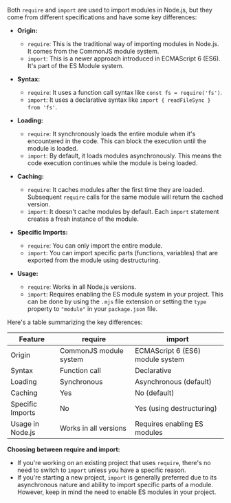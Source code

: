 Both `require` and `import` are used to import modules in Node.js, but they come from different specifications and have some key differences:

* **Origin:**
    * `require`: This is the traditional way of importing modules in Node.js. It comes from the CommonJS module system.
    * `import`: This is a newer approach introduced in ECMAScript 6 (ES6). It's part of the ES Module system.

* **Syntax:**
    * `require`: It uses a function call syntax like `const fs = require('fs')`.
    * `import`: It uses a declarative syntax like `import { readFileSync } from 'fs'`.

* **Loading:**
    * `require`: It synchronously loads the entire module when it's encountered in the code. This can block the execution until the module is loaded. 
    * `import`: By default, it loads modules asynchronously. This means the code execution continues while the module is being loaded.

* **Caching:**
    * `require`: It caches modules after the first time they are loaded. Subsequent `require` calls for the same module will return the cached version.
    * `import`: It doesn't cache modules by default. Each `import` statement creates a fresh instance of the module.

* **Specific Imports:**
    * `require`: You can only import the entire module.
    * `import`: You can import specific parts (functions, variables) that are exported from the module using destructuring.

* **Usage:**
    * `require`: Works in all Node.js versions. 
    * `import`: Requires enabling the ES module system in your project. This can be done by using the `.mjs` file extension or setting the `type` property to `"module"` in your `package.json` file.


Here's a table summarizing the key differences:

| Feature                 | require                                 | import                                     |
|-------------------------|-----------------------------------------|---------------------------------------------|
| Origin                  | CommonJS module system                  | ECMAScript 6 (ES6) module system             |
| Syntax                  | Function call                            | Declarative                                 |
| Loading                 | Synchronous                              | Asynchronous (default)                       |
| Caching                  | Yes                                       | No (default)                                 |
| Specific Imports        | No                                       | Yes (using destructuring)                   |
| Usage in Node.js         | Works in all versions                     | Requires enabling ES modules                 |  

**Choosing between require and import:**

* If you're working on an existing project that uses `require`, there's no need to switch to `import` unless you have a specific reason.
* If you're starting a new project,  `import` is generally preferred due to its asynchronous nature and ability to import specific parts of a module. However, keep in mind the need to enable ES modules in your project.
